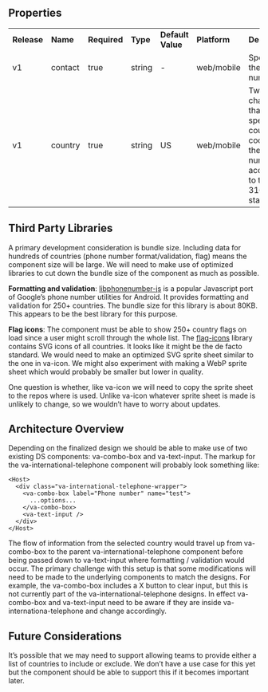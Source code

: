 ## Properties

|   |   |   |   |   |   |   |
|---|---|---|---|---|---|---|
|**Release**|**Name**|**Required**|**Type**|**Default Value**|**Platform**|**Description**|
|v1|contact|true|string|-|web/mobile|Specifies the phone number|
|v1|country|true|string|US|web/mobile|Two characters that specifie the country code for the phone number according to the ISO 3166 standard|

## Third Party Libraries

A primary development consideration is bundle size. Including data for hundreds of countries (phone number format/validation, flag) means the component size will be large. We will need to make use of optimized libraries to cut down the bundle size of the component as much as possible.  
  
**Formatting and validation**: [libphonenumber-js](https://www.npmjs.com/package/libphonenumber-js) is a popular Javascript port of Google’s phone number utilities for Android. It provides formatting and validation for 250+ countries. The bundle size for this library is about 80KB. This appears to be the best library for this purpose.

**Flag icons**: The component must be able to show 250+ country flags on load since a user might scroll through the whole list. The [flag-icons](https://www.npmjs.com/package/flag-icons) library contains SVG icons of all countries. It looks like it might be the de facto standard. We would need to make an optimized SVG sprite sheet similar to the one in va-icon. We might also experiment with making a WebP sprite sheet which would probably be smaller but lower in quality.

One question is whether, like va-icon we will need to copy the sprite sheet to the repos where is used. Unlike va-icon whatever sprite sheet is made is unlikely to change, so we wouldn’t have to worry about updates.

## Architecture Overview

Depending on the finalized design we should be able to make use of two existing DS components: va-combo-box and va-text-input. The markup for the va-international-telephone component will probably look something like:

```
<Host>
  <div class="va-international-telephone-wrapper">
    <va-combo-box label="Phone number" name="test">
      ...options...
    </va-combo-box>
    <va-text-input />
  </div>
</Host>
```

The flow of information from the selected country would travel up from va-combo-box to the parent va-international-telephone component before being passed down to va-text-input where formatting / validation would occur. The primary challenge with this setup is that some modifications will need to be made to the underlying components to match the designs. For example, the va-combo-box includes a X button to clear input, but this is not currently part of the va-international-telephone designs. In effect va-combo-box and va-text-input need to be aware if they are inside va-internationa-telephone and change accordingly.

## Future Considerations

It’s possible that we may need to support allowing teams to provide either a list of countries to include or exclude. We don’t have a use case for this yet but the component should be able to support this if it becomes important later.
